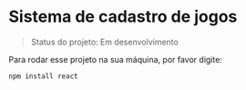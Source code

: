 <h1>Sistema de cadastro de jogos</h1>

> Status do projeto: Em desenvolvimento

 Para rodar esse projeto na sua máquina, por favor digite:
 
 ```
npm install react

 ```
